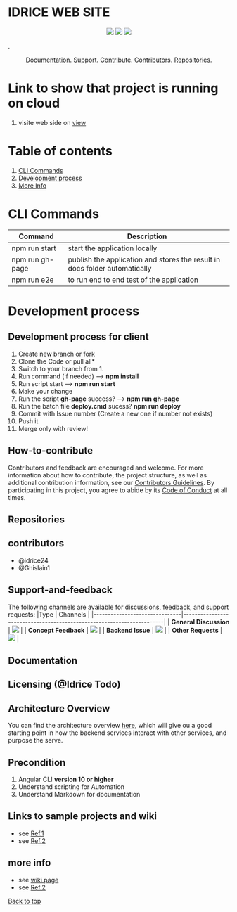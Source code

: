 # IDRICE WEB SITE

<p align="center">
<a href="https://github.com/idrice24/idrice/issues/" title="Open Issues"><img src="https://img.shields.io/github/issues/idrice24/idrice?style=flat-square "></a>
<a href="https://app.circleci.com/pipelines/github/idrice24/idrice" title="Circleci"><img src="https://img.shields.io/circleci/build/github/idrice24/idrice?color=green&logo=red&style=flat-square?style=flat-square"></a>
  <a href="https://github.com/idrice24/idrice/" title="License"><img src="https://img.shields.io/github/license/idrice24/idrice?style=flat-square"></a>
</p>
. 
<p align="center">
	<a href="#documentation">Documentation</a>.
	<a href="#support-and-feedback">Support</a>.
	<a href="#how-to-contribute">Contribute</a>.
	<a href="#contributors">Contributors</a>.
	<a href="#repositories">Repositories</a>.
 
</p>

# Link to show that project  is running on cloud
1. visite web side on [view](https://idrice24.github.io/idrice/)

# Table of contents
1. [CLI Commands](#cli-commands)
1. [Development process](#development-process)
1. [More Info](#more-info)


# CLI Commands
|Command|Description|
-------------|-------------
|npm run start | start the application locally|
|npm run gh-page| publish the application and stores the result in docs  folder automatically |
|npm run e2e| to run end to end test of the application  |
 
# Development process

## Development process for client
1. Create new branch or fork 
1. Clone the Code or pull all*
1. Switch to your branch from 1.
1. Run command (if needed) --> __npm install__
1. Run script  start --> __npm run start__
1. Make your change
1. Run the script **gh-page** success? --> __npm run gh-page__ 
1. Run the batch file **deploy.cmd** sucess? __npm run deploy__
1. Commit with Issue number (Create a new one if number not exists)
1. Push it
1. Merge only with review!

## How-to-contribute
Contributors and feedback are encouraged and welcome. For more information about how to contribute, the project structure, as well as additional contribution information, see our [Contributors Guidelines](./CONTRIBUTING.md). By participating in this project, you agree to abide by its [Code of Conduct](./CODE:OF_CONDUCT.md) at all times.

## Repositories
## contributors
- @idrice24
- @Ghislain1

## Support-and-feedback
The following channels are available for discussions, feedback, and support requests:
|Type							| Channels 																|
|-------------------------------|-----------------------------------------------------------------------|
| **General Discussion** | <a href="https://github.com/idrice24/idrice/issues/new/choose" title="General Discussion"><img src="https://img.shields.io/badge/idrice24-issues-blue"></a></a> |
| **Concept Feedback**	 | <a href="https://github.com/idrice24/idrice/issues/new/choose"><img src="https://img.shields.io/badge/idrice24-issues-blue"></a></a> |
| **Backend Issue**		 | <a href="https://github.com/idrice24/idrice/issues/new/choose"><img src="https://img.shields.io/github/issues/idrice24/idrice?style=flat-square "></a></a> |
| **Other Requests**	 | <a href="idrice.tsafouet@yahoo.com" title="Email IDRICE24 Team"><img src="https://img.shields.io/badge/idrice24-issues-blue"></a></a> |

## Documentation

## Licensing (@Idrice Todo)

## Architecture Overview
You can find the architecture overview [here](documents/architecture-overview.md), which will give ou a good starting point in how the backend services interact with other services, and purpose the serve.

## Precondition
1.  Angular CLI **version 10 or higher**
1.  Understand scripting for Automation 
1.  Understand Markdown for documentation 

## Links to sample projects and wiki
- see [Ref.1](https://clockwise.software/blog/best-angular-applications/)
- see [Ref.2](https://themeforest.net/?auto_signin=true&_ga=2.172947365.785225314.1600995029-1816120458.1576091237)

## more info
-	see [wiki page](https://github.com/idrice24/idrice.wiki.git)
- see [Ref.2](https://themeforest.net/?auto_signin=true&_ga=2.172947365.785225314.1600995029-1816120458.1576091237)


[Back to top](#table-of-contents)



